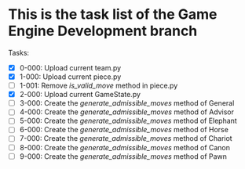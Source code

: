 # This is the task list of the Game Engine Development branch

Tasks:

- [x] 0-000: Upload current team.py
- [x] 1-000: Upload current piece.py
- [ ] 1-001: Remove *is_valid_move* method in piece.py
- [x] 2-000: Upload current GameState.py
- [ ] 3-000: Create the *generate_admissible_moves* method of General
- [ ] 4-000: Create the *generate_admissible_moves* method of Advisor
- [ ] 5-000: Create the *generate_admissible_moves* method of Elephant
- [ ] 6-000: Create the *generate_admissible_moves* method of Horse
- [ ] 7-000: Create the *generate_admissible_moves* method of Chariot
- [ ] 8-000: Create the *generate_admissible_moves* method of Canon
- [ ] 9-000: Create the *generate_admissible_moves* method of Pawn
